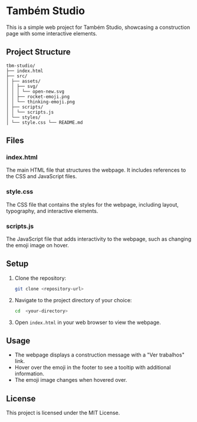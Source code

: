 # Também Studio

This is a simple web project for Também Studio, showcasing a construction page with some interactive elements.

## Project Structure

```
tbm-studio/
├── index.html
├── src/
│ ├── assets/
│ │ ├── svg/
│ │ │ └── open-new.svg
│ │ ├── rocket-emoji.png
│ │ └── thinking-emoji.png
│ ├── scripts/
│ │ └── scripts.js
│ └── styles/
│ └── style.css └── README.md

```

## Files

### index.html

The main HTML file that structures the webpage. It includes references to the CSS and JavaScript files.

### style.css

The CSS file that contains the styles for the webpage, including layout, typography, and interactive elements.

### scripts.js

The JavaScript file that adds interactivity to the webpage, such as changing the emoji image on hover.

## Setup

1. Clone the repository:

   ```sh
   git clone <repository-url>
   ```

2. Navigate to the project directory of your choice:
   ```sh
   cd  <your-directory>
   ```
3. Open `index.html` in your web browser to view the webpage.

## Usage

- The webpage displays a construction message with a "Ver trabalhos" link.
- Hover over the emoji in the footer to see a tooltip with additional information.
- The emoji image changes when hovered over.

## License

This project is licensed under the MIT License.
